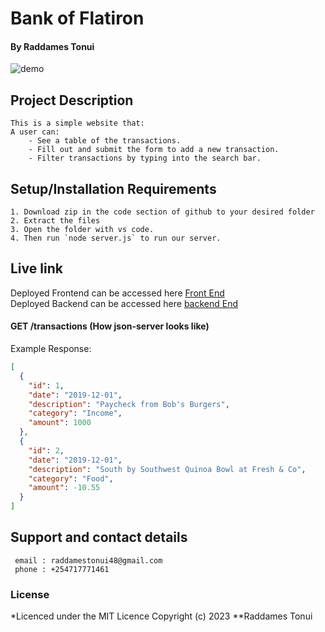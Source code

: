 # Bank of Flatiron
#### **By Raddames Tonui**


![demo](https://curriculum-content.s3.amazonaws.com/phase-2/phase-2-code-challenge-bank-of-flatiron/demo.gif)

## Project Description
    This is a simple website that:
    A user can:
        - See a table of the transactions.
        - Fill out and submit the form to add a new transaction. 
        - Filter transactions by typing into the search bar. 


## Setup/Installation Requirements
    1. Download zip in the code section of github to your desired folder
    2. Extract the files
    3. Open the folder with vs code.
    4. Then run `node server.js` to run our server. 

## Live link
Deployed Frontend can be accessed here [Front End]()  
Deployed Backend can be accessed here [backend End](https://bank-of-flatiron-amrl.onrender.com/transactions)


#### GET /transactions (How json-server looks like)

Example Response:

```json
[
  {
    "id": 1,
    "date": "2019-12-01",
    "description": "Paycheck from Bob's Burgers",
    "category": "Income",
    "amount": 1000
  },
  {
    "id": 2,
    "date": "2019-12-01",
    "description": "South by Southwest Quinoa Bowl at Fresh & Co",
    "category": "Food",
    "amount": -10.55
  }
]
```


## Support and contact details
     email : raddamestonui48@gmail.com
     phone : +254717771461

### License
*Licenced under the MIT Licence
Copyright (c) 2023 **Raddames Tonui

